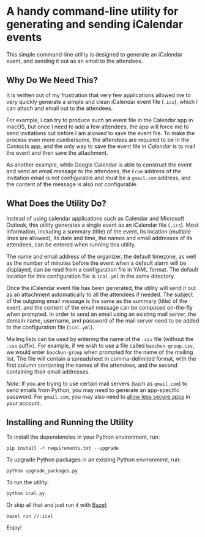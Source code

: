 # A handy command-line utility for generating and sending iCalendar events

This simple command-line utility is designed to generate an iCalendar event, and sending it out as an email to the attendees.

## Why Do We Need This?

It is written out of my frustration that very few applications allowed me to very quickly generate a simple and clean iCalendar event file (`.ics`), which I can attach and email out to the attendees.

For example, I can try to produce such an event file in the Calendar app in macOS, but once I need to add a few attendees, the app will force me to send invitations out before I am allowed to save the event file. To make the process even more cumbersome, the attendees are required to be in the *Contacts* app, and the only way to save the event file in *Calendar* is to mail the event and then save the attachment.

As another example, while Google Calendar is able to construct the event and send an email message to the attendees, the `From` address of the invitation email is not configurable and must be a `gmail.com` address, and the content of the message is also not configurable.

## What Does the Utility Do?

Instead of using calendar applications such as Calendar and Microsoft Outlook, this utility generates a single event as an iCalendar file (`.ics`). Most information, including a summary (title) of the event, its location (multiple lines are allowed), its date and time, the names and email addresses of its attendees, can be entered when running this utility.

The name and email address of the organizer, the default timezone, as well as the number of minutes before the event when a default alarm will be displayed, can be read from a configuration file in YAML format. The default location for this configuration file is `ical.yml` in the same directory.

Once the iCalendar event file has been generated, the utility will send it out as an attachment automatically to all the attendees if needed. The subject of the outgoing email message is the same as the summary (title) of the event, and the content of the email message can be composed on-the-fly when prompted. In order to send an email using an existing mail server, the domain name, username, and password of the mail server need to be added to the configuration file (`ical.yml`).

Mailing lists can be used by entering the name of the `.csv` file (without the `.csv` suffix). For example, if we wish to use a file called `baochun-group.csv`, we would enter `baochun-group` when prompted for the name of the mailing list. The file will contain a spreadsheet in comma-delimited format, with the first column containing the names of the attendees, and the second containing their email addresses.

*Note:* If you are trying to use certain mail servers (such as `gmail.com`) to send emails from Python, you may need to generate an app-specific password. For `gmail.com`, you may also need to [allow less secure apps](https://support.google.com/accounts/answer/6010255) in your account.

## Installing and Running the Utility

To install the dependencies in your Python environment, run:

```shell
pip install -r requirements.txt --upgrade
```

To upgrade Python packages in an existing Python environment, run:

```shell
python upgrade_packages.py
```

To run the utility:

```shell
python ical.py
```

Or skip all that and just run it with [Bazel](https://bazel.build/install):
```shell
bazel run //:ical
```

Enjoy!
